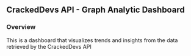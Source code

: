 ## CrackedDevs API - Graph Analytic Dashboard

### Overview

This is a dashboard that visualizes trends and insights from the data retrieved by the CrackedDevs API

